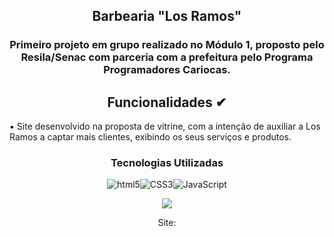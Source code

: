 <h2 align="center">Barbearia "Los Ramos"</h2>
<h3 align="center">Primeiro projeto em grupo realizado  no Módulo 1,  proposto  pelo Resila/Senac  com parceria com a prefeitura pelo Programa Programadores Cariocas.</h3>
<h2 align="center">Funcionalidades ✔ </h2>
▪ Site desenvolvido na proposta de vitrine, com a intenção de auxiliar a Los Ramos a captar mais clientes, exibindo os seus serviços e produtos.
<h3 align="center"><strong>Tecnologias Utilizadas</h3></strong> 
<div align="center" style= "display: inline_block"><img align="center"src="https://img.shields.io/badge/HTML5-E34F26?style=for-the-badge&logo=html5&logoColor=white" alt="html5"><img align="center" src="https://img.shields.io/badge/CSS3-1572B6?style=for-the-badge&logo=css3&logoColor=white" alt="CSS3"><img align="center" src="https://img.shields.io/badge/JavaScript-F7DF1E?style=for-the-badge&logo=javascript&logoColor=black" alt="JavaScript">
<div>
<p align="center">

<img src="http://img.shields.io/static/v1?label=STATUS&message=EM%20DESENVOLVIMENTO&color=pink&style=for-the-badge"/>
</p>
Site: 
